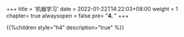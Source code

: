 +++
title = '机器学习'
date =  2022-01-22T14:22:03+08:00
weight = 1
chapter= true
alwaysopen = false
pre= "<b>4. </b>"
+++

{{%children style="h4" description="true" %}}
